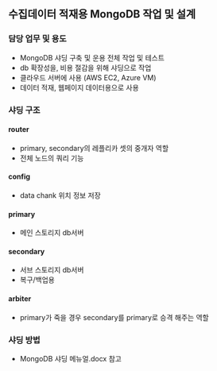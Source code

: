 ## 수집데이터 적재용 MongoDB 작업 및 설계

### 담당 업무 및 용도

   - MongoDB 샤딩 구축 및 운용 전체 작업 및 테스트
   - db 확장성을, 비용 절감을 위해 샤딩으로 작업
   - 클라우드 서버에 사용 (AWS EC2, Azure VM)
   - 데이터 적재, 웹페이지 데이터용으로 사용

### 샤딩 구조

#### **router** 
   - primary, secondary의 레플리카 셋의 중개자 역할
   - 전체 노드의 쿼리 기능
    
#### **config** 
   - data chank 위치 정보 저장

#### **primary** 
   - 메인 스토리지 db서버

#### **secondary** 
   - 서브 스토리지 db서버
   - 복구/백업용

#### **arbiter** 
   - primary가 죽을 경우 secondary를 primary로 승격 해주는 역할


### 샤딩 방법
   - MongoDB 샤딩 메뉴얼.docx 참고
